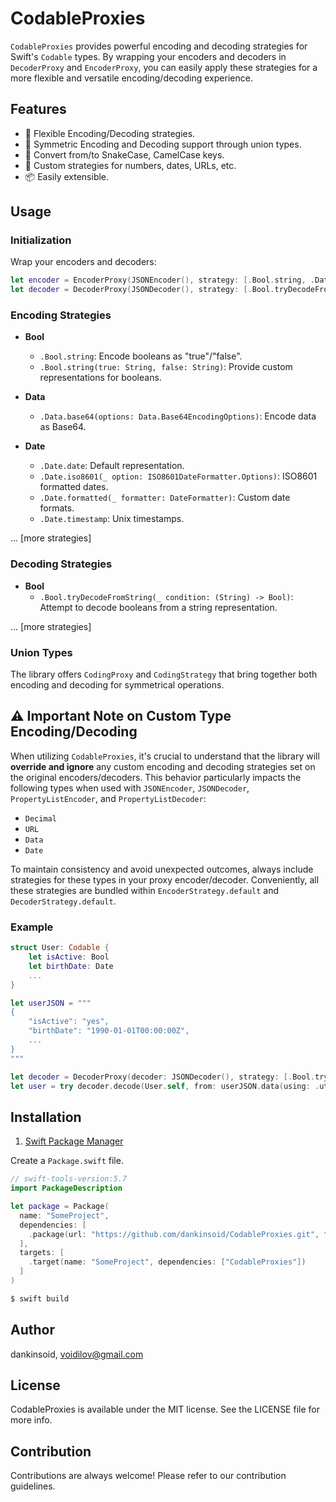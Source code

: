 # CodableProxies

`CodableProxies` provides powerful encoding and decoding strategies for Swift's `Codable` types. By wrapping your encoders and decoders in `DecoderProxy` and `EncoderProxy`, you can easily apply these strategies for a more flexible and versatile encoding/decoding experience.

## Features

- 🚀 Flexible Encoding/Decoding strategies.
- 🔄 Symmetric Encoding and Decoding support through union types.
- 🐍 Convert from/to SnakeCase, CamelCase keys.
- 🔢 Custom strategies for numbers, dates, URLs, etc.
- 📦 Easily extensible.

## Usage

### Initialization

Wrap your encoders and decoders:

```swift
let encoder = EncoderProxy(JSONEncoder(), strategy: [.Bool.string, .Date.iso8601])
let decoder = DecoderProxy(JSONDecoder(), strategy: [.Bool.tryDecodeFromString, .Date.iso8601])
```

### Encoding Strategies

- **Bool**
  - `.Bool.string`: Encode booleans as "true"/"false".
  - `.Bool.string(true: String, false: String)`: Provide custom representations for booleans.

- **Data**
  - `.Data.base64(options: Data.Base64EncodingOptions)`: Encode data as Base64.

- **Date**
  - `.Date.date`: Default representation.
  - `.Date.iso8601(_ option: ISO8601DateFormatter.Options)`: ISO8601 formatted dates.
  - `.Date.formatted(_ formatter: DateFormatter)`: Custom date formats.
  - `.Date.timestamp`: Unix timestamps.

... [more strategies]

### Decoding Strategies

- **Bool**
  - `.Bool.tryDecodeFromString(_ condition: (String) -> Bool)`: Attempt to decode booleans from a string representation.

... [more strategies]

### Union Types

The library offers `CodingProxy` and `CodingStrategy` that bring together both encoding and decoding for symmetrical operations.

## ⚠️ Important Note on Custom Type Encoding/Decoding

When utilizing `CodableProxies`, it's crucial to understand that the library will **override and ignore** any custom encoding and decoding strategies set on the original encoders/decoders. This behavior particularly impacts the following types when used with `JSONEncoder`, `JSONDecoder`, `PropertyListEncoder`, and `PropertyListDecoder`:
- `Decimal`
- `URL`
- `Data`
- `Date`

To maintain consistency and avoid unexpected outcomes, always include strategies for these types in your proxy encoder/decoder. Conveniently, all these strategies are bundled within `EncoderStrategy.default` and `DecoderStrategy.default`.

### Example

```swift
struct User: Codable {
    let isActive: Bool
    let birthDate: Date
    ...
}

let userJSON = """
{
    "isActive": "yes",
    "birthDate": "1990-01-01T00:00:00Z",
    ...
}
"""

let decoder = DecoderProxy(decoder: JSONDecoder(), strategy: [.Bool.tryDecodeFromString, .Date.iso8601])
let user = try decoder.decode(User.self, from: userJSON.data(using: .utf8)!)
```

## Installation

1. [Swift Package Manager](https://github.com/apple/swift-package-manager)

Create a `Package.swift` file.
```swift
// swift-tools-version:5.7
import PackageDescription

let package = Package(
  name: "SomeProject",
  dependencies: [
    .package(url: "https://github.com/dankinsoid/CodableProxies.git", from: "1.0.0")
  ],
  targets: [
    .target(name: "SomeProject", dependencies: ["CodableProxies"])
  ]
)
```
```ruby
$ swift build
```

## Author

dankinsoid, voidilov@gmail.com

## License

CodableProxies is available under the MIT license. See the LICENSE file for more info.

## Contribution

Contributions are always welcome! Please refer to our contribution guidelines.
